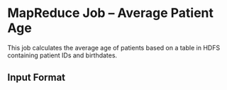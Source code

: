 # MapReduce Job – Average Patient Age

This job calculates the average age of patients based on a table in HDFS containing patient IDs and birthdates.

## Input Format

